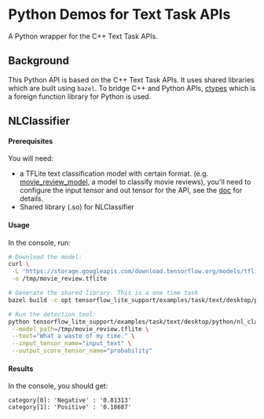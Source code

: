 # Python Demos for Text Task APIs

A Python wrapper for the C++ Text Task APIs.

## Background
This Python API is based on the C++ Text Task APIs. It uses shared libraries which are built using `bazel`. To bridge C++ and Python APIs,  [ctypes](https://docs.python.org/3/library/ctypes.html) which is a foreign function library for Python is used.

## NLClassifier

#### Prerequisites

You will need:

* a TFLite text classification model with certain format.
(e.g. [movie_review_model][1], a model to classify movie reviews), you'll need
to configure the input tensor and out tensor for the API, see the [doc][2] for 
details.
* Shared library (.so) for NLClassifier
#### Usage

In the console, run:

```bash
# Download the model:
curl \
 -L 'https://storage.googleapis.com/download.tensorflow.org/models/tflite/text_classification/text_classification_v2.tflite' \
 -o /tmp/movie_review.tflite

# Generate the shared library. This is a one time task
bazel build -c opt tensorflow_lite_support/examples/task/text/desktop/python/cc:invoke_nl_classifier

# Run the detection tool:
python tensorflow_lite_support/examples/task/text/desktop/python/nl_classifier_demo.py \
 --model_path=/tmp/movie_review.tflite \
 --text="What a waste of my time." \
 --input_tensor_name="input_text" \
 --output_score_tensor_name="probability"
```

#### Results

In the console, you should get:

```
category[0]: 'Negative' : '0.81313'
category[1]: 'Positive' : '0.18687'
```

[1]: https://www.tensorflow.org/lite/models/text_classification/overview
[2]: https://github.com/tensorflow/tflite-support/blob/fe8b69002f5416900285dc69e2baa078c91bd994/tensorflow_lite_support/cc/task/text/nlclassifier/nl_classifier.h#L55